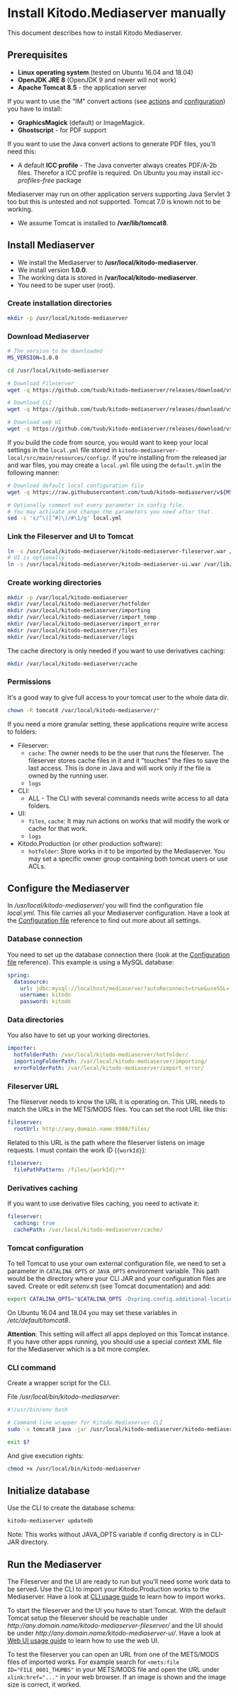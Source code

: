 # Install Kitodo.Mediaserver manually

This document describes how to install Kitodo Mediaserver.

## Prerequisites

* **Linux operating system** (tested on Ubuntu 16.04 and 18.04)
* **OpenJDK JRE 8** (OpenJDK 9 and newer will not work)
* **Apache Tomcat 8.5** - the application server

If you want to use the "IM" convert actions (see [actions](Actions.md) and [configuration](Configuration-file.md)) you have to install:

* **GraphicsMagick** (default) or ImageMagick. 
* **Ghostscript** - for PDF support

If you want to use the Java convert actions to generate PDF files, you'll need this: 

* A default **ICC profile** - The Java converter always creates PDF/A-2b files. Therefor a ICC profile is required. On Ubuntu you may install *icc-profiles-free* package

Mediaserver may run on other application servers supporting Java Servlet 3 too but this is untested and not supported. Tomcat 7.0 is known not to be working.

* We assume Tomcat is installed to **/var/lib/tomcat8**.

## Install Mediaserver

* We install the Mediaserver to **/usr/local/kitodo-mediaserver**.
* We install version **1.0.0**.
* The working data is stored in **/var/local/kitodo-mediaserver**.
* You need to be super user (root).

### Create installation directories

```bash
mkdir -p /usr/local/kitodo-mediaserver
```

### Download Mediaserver

```bash
# The version to be downloaded
MS_VERSION=1.0.0

cd /usr/local/kitodo-mediaserver

# Download Fileserver
wget -q https://github.com/tuub/kitodo-mediaserver/releases/download/v${MS_VERSION}/kitodo-mediaserver-fileserver-${MS_VERSION}.war -O kitodo-mediaserver-fileserver.war

# Download CLI
wget -q https://github.com/tuub/kitodo-mediaserver/releases/download/v${MS_VERSION}/kitodo-mediaserver-cli-${MS_VERSION}.jar -O kitodo-mediaserver-cli.jar

# Download web UI
wget -q https://github.com/tuub/kitodo-mediaserver/releases/download/v${MS_VERSION}/kitodo-mediaserver-ui-${MS_VERSION}.war -O kitodo-mediaserver-ui.war
```

If you build the code from source, you would want to keep your local settings in the `local.yml` file stored in `kitodo-mediaserver-local/src/main/resources/config/`. If you're installing from the released jar and war files, you may create a `local.yml` file using the `default.yml`in the following manner:

```bash
# Download default local configuration file
wget -q https://raw.githubusercontent.com/tuub/kitodo-mediaserver/v${MS_VERSION}/kitodo-mediaserver-core/src/main/resources/config/default.yml -O local.yml

# Optionally comment out every parameter in config file.
# You may activate and change the parameters you need after that.
sed -i 's/^\([^#]\)/#\1/g' local.yml
```

### Link the Fileserver and UI to Tomcat

```bash
ln -s /usr/local/kitodo-mediaserver/kitodo-mediaserver-fileserver.war /var/lib/tomcat8/webapps/
# UI is optionally
ln -s /usr/local/kitodo-mediaserver/kitodo-mediaserver-ui.war /var/lib/tomcat8/webapps/
```

### Create working directories

```bash
mkdir -p /var/local/kitodo-mediaserver
mkdir /var/local/kitodo-mediaserver/hotfolder
mkdir /var/local/kitodo-mediaserver/importing
mkdir /var/local/kitodo-mediaserver/import_temp
mkdir /var/local/kitodo-mediaserver/import_error
mkdir /var/local/kitodo-mediaserver/files
mkdir /var/local/kitodo-mediaserver/logs
```

The cache directory is only needed if you want to use derivatives caching:

```bash
mkdir /var/local/kitodo-mediaserver/cache
```

### Permissions

It's a good way to give full access to your tomcat user to the whole data dir.
 
```bash
chown -R tomcat8 /var/local/kitodo-mediaserver/*
```

If you need a more granular setting, these applications require write access to folders:

- Fileserver:
    - `cache`: The owner needs to be the user that runs the fileserver. The fileserver stores cache files in it and it "touches" the files to save the last access. This is done in Java and will work only if the file is owned by the running user.
    - `logs`
- CLI:
    - ALL - The CLI with several commands needs write access to all data folders.
- UI:
    - `files`, `cache`: It may run actions on works that will modify the work or cache for that work.
    - `logs`
- Kitodo.Production (or other production software):
    - `hotfolder`: Store works in it to be imported by the Mediaserver. You may set a specific owner group containing both tomcat users or use ACLs.

## Configure the Mediaserver

In */usr/local/kitodo-mediaserver/* you will find the configuration file *local.yml*. This file carries all your Mediaserver configuration. Have a look at the [Configuration file](Configuration-file.md) reference to find out more about all settings.

### Database connection

You need to set up the database connection there (look at the [Configuration file](Configuration-file.md) reference). This example is using a MySQL database:

```yaml
spring:
  datasource:
    url: jdbc:mysql://localhost/mediaserver?autoReconnect=true&useSSL=false
    username: kitodo
    password: kitodo
```

### Data directories

You also have to set up your working directories. 

```yaml
importer:
  hotfolderPath: /var/local/kitodo-mediaserver/hotfolder/
  importingFolderPath: /var/local/kitodo-mediaserver/importing/
  errorFolderPath: /var/local/kitodo-mediaserver/import_error/
```

### Fileserver URL

The fileserver needs to know the URL it is operating on. This URL needs to match the URLs in the METS/MODS files. You can set the root URL like this:

```yaml
fileserver:
  rootUrl: http://any.domain.name:8980/files/
```

Related to this URL is the path where the fileserver listens on image requests. I must contain the work ID (`{workId}`):

```yaml
fileserver:
  filePathPattern: /files/{workId}/**
```

### Derivatives caching

If you want to use derivative files caching, you need to activate it:

```yaml
fileserver:
  caching: true
  cachePath: /var/local/kitodo-mediaserver/cache/
```

### Tomcat configuration

To tell Tomcat to use your own external configuration file, we need to set a parameter in `CATALINA_OPTS` or `JAVA_OPTS` environment variable. This path would be the directory where your CLI JAR and your configuration files are saved. Create or edit *setenv.sh* (see Tomcat documentation) and add:

```bash
export CATALINA_OPTS="$CATALINA_OPTS -Dspring.config.additional-location=/usr/local/kitodo-mediaserver/"
```

On Ubuntu 16.04 and 18.04 you may set these variables in */etc/default/tomcat8*.

**Attention**: This setting will affect all apps deployed on this Tomcat instance. If you have other apps running, you should use a special context XML file for the Mediaserver which is a bit more complex.

### CLI command

Create a wrapper script for the CLI.

File */usr/local/bin/kitodo-mediaserver*:

```bash
#!/usr/bin/env bash

# Command line wrapper for Kitodo.Mediaserver CLI
sudo -u tomcat8 java -jar /usr/local/kitodo-mediaserver/kitodo-mediaserver-cli.jar "$@"

exit $?
```

And give execution rights:
```bash
chmod +x /usr/local/bin/kitodo-mediaserver
```

## Initialize database

Use the CLI to create the database schema:
```bash
kitodo-mediaserver updatedb
```
Note: This works without JAVA_OPTS variable if config directory is in CLI-JAR directory.

## Run the Mediaserver

The Fileserver and the UI are ready to run but you'll need some work data to be served. Use the CLI to import your Kitodo.Production works to the Mediaserver. Have a look at [CLI usage guide](CLI-usage-guide.md) to learn how to import works.

To start the fileserver and the UI you have to start Tomcat. With the default Tomcat setup the fileserver should be reachable under *http://<span>a</span>ny.domain.name/kitodo-mediaserver-fileserver/* and the UI should be under *http://<span>a</span>ny.domain.name/kitodo-mediaserver-ui/*. Have a look at [Web UI usage guide](Web-UI-usage-guide.md) to learn how to use the web UI.

To test the fileserver you can open an URL from one of the METS/MODS files of imported works. For example search for `<mets:file ID="FILE_0001_THUMBS"` in your METS/MODS file and open the URL under `xlink:href="..."` in your web browser. If an image is shown and the image size is correct, it worked.
